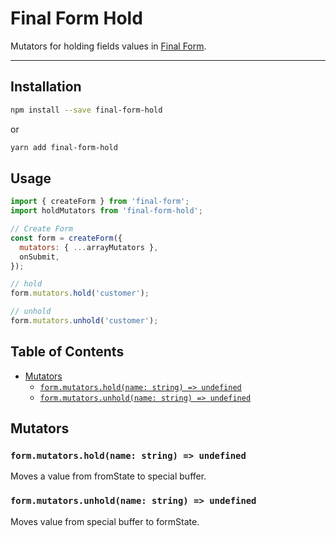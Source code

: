 # Final Form Hold

Mutators for holding fields values in [Final Form](https://github.com/final-form/final-form).

---

## Installation

```bash
npm install --save final-form-hold
```

or

```bash
yarn add final-form-hold
```

## Usage

```js
import { createForm } from 'final-form';
import holdMutators from 'final-form-hold';

// Create Form
const form = createForm({
  mutators: { ...arrayMutators },
  onSubmit,
});

// hold
form.mutators.hold('customer');

// unhold 
form.mutators.unhold('customer');
```

## Table of Contents

<!-- START doctoc generated TOC please keep comment here to allow auto update -->
<!-- DON'T EDIT THIS SECTION, INSTEAD RE-RUN doctoc TO UPDATE -->
<!-- DON'T EDIT THIS SECTION, INSTEAD RE-RUN doctoc TO UPDATE -->

- [Mutators](#mutators)
  - [`form.mutators.hold(name: string) => undefined`](#formmutatorsholdname-string--undefined)
  - [`form.mutators.unhold(name: string) => undefined`](#formmutatorsunholdname-string--undefined)

<!-- END doctoc generated TOC please keep comment here to allow auto update -->

## Mutators

### `form.mutators.hold(name: string) => undefined`

Moves a value from fromState to special buffer.

### `form.mutators.unhold(name: string) => undefined`

Moves value from special buffer to formState.

